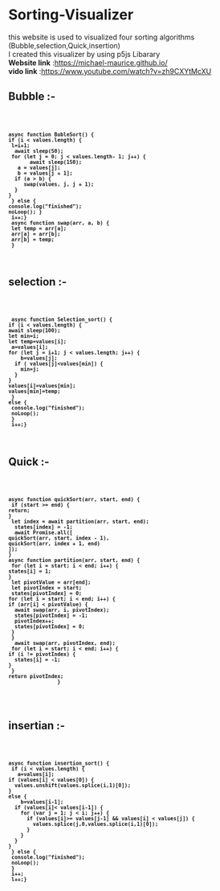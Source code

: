 # Sorting-Visualizer
this website is used to visualized four sorting algorithms </br>
(Bubble,selection,Quick,insertion) </br>
I created this visualizer by using p5js Libarary</br>
<b> Website link</b> :https://michael-maurice.github.io/</br>
<b> vido link</b> :https://www.youtube.com/watch?v=zh9CXYtMcXU</br>

<h2>Bubble :- </h2>
<b>
 <code>
 
    async function BubleSort() {
    if (i < values.length) {
     l=i+1;
      await sleep(50);
     for (let j = 0; j < values.length- 1; j++) {
           await sleep(150);
       a = values[j];
       b = values[j + 1];
      if (a > b) {
         swap(values, j, j + 1);
      }
    }
     } else {
    console.log("finished");
    noLoop(); }
     i++;}
     async function swap(arr, a, b) {
     let temp = arr[a];
     arr[a] = arr[b];
     arr[b] = temp;
     }
</code>

</b>
<h2>selection :- </h2>
<b>
  <code>
 
     async function Selection_sort() {
    if (i < values.length) {   
    await sleep(100);          
    let min=i;
    let temp=values[i];           
     a=values[i];
    for (let j = i+1; j < values.length; j++) {
        b=values[j];
      if ( values[j]<values[min]) {
        min=j;
      }
    }
    values[i]=values[min];
    values[min]=temp;
     } 
    else {
     console.log("finished");
     noLoop();
     }
     i++;}
</code>
</b>
<h2>Quick :- </h2>
<b>
<code>
 
    async function quickSort(arr, start, end) {
     if (start >= end) {
    return;
    }
     let index = await partition(arr, start, end);
      states[index] = -1;
      await Promise.all([
    quickSort(arr, start, index - 1),
    quickSort(arr, index + 1, end)
    ]);
    }
    async function partition(arr, start, end) {
     for (let i = start; i < end; i++) {
    states[i] = 1;
    }
     let pivotValue = arr[end];
     let pivotIndex = start;
     states[pivotIndex] = 0;
    for (let i = start; i < end; i++) {
    if (arr[i] < pivotValue) {
      await swap(arr, i, pivotIndex);
      states[pivotIndex] = -1;
      pivotIndex++;
      states[pivotIndex] = 0;
     }
     }
      await swap(arr, pivotIndex, end);
     for (let i = start; i < end; i++) {
    if (i != pivotIndex) {
      states[i] = -1;
    }
     }
    return pivotIndex;
                    }
  </code>
</b>
<h2>insertian :- </h2>
<b>
<code>
 
    async function insertion_sort() {
     if (i < values.length) {
       a=values[i];
    if (values[i] < values[0]) {
      values.unshift(values.splice(i,1)[0]);
    }
    else {
        b=values[i-1];
      if (values[i]< values[i-1]) {
        for (var j = 1; j < i; j++) {
          if (values[i]>= values[j-1] && values[i] < values[j]) {
            values.splice(j,0,values.splice(i,1)[0]);
          }
        }
      }
    }
     } else {
     console.log("finished");
     noLoop();
     }
     i++;
     l++;}
</code>
</b>
